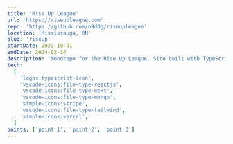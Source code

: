 ```yaml
---
title: 'Rise Up League'
url: 'https://riseupleague.com'
repo: 'https://github.com/n9d0g/riseupleague'
location: 'Mississauga, ON'
slug: 'riseup'
startDate: 2023-10-01
endDate: 2024-02-14
description: 'Monorepo for the Rise Up League. Site built with TypeScript, React, Next.js (App Router), shadcn-ui component library, and TailwindCSS. Utilizing MongoDB and Mongoose ORM for the backend, registration done through Stripe. Deployed with Vercel.'
tech:
  [
    'logos:typescript-icon',
    'vscode-icons:file-type-reactjs',
    'vscode-icons:file-type-next',
    'vscode-icons:file-type-mongo',
    'simple-icons:stripe',
    'vscode-icons:file-type-tailwind',
    'simple-icons:vercel',
  ]
points: ['point 1', 'point 2', 'point 3']
---
```

